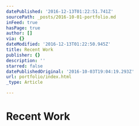 ```yaml
---
datePublished: '2016-12-13T01:22:51.741Z'
sourcePath: _posts/2016-10-01-portfolio.md
inFeed: true
hasPage: true
author: []
via: {}
dateModified: '2016-12-13T01:22:50.945Z'
title: Recent Work
publisher: {}
description: ''
starred: false
datePublishedOriginal: '2016-10-03T19:04:19.293Z'
url: portfolio/index.html
_type: Article

---
```

# Recent Work